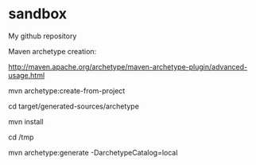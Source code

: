 # sandbox
My github repository

Maven archetype creation:

http://maven.apache.org/archetype/maven-archetype-plugin/advanced-usage.html

mvn archetype:create-from-project

cd target/generated-sources/archetype

mvn install

cd /tmp

mvn archetype:generate -DarchetypeCatalog=local
